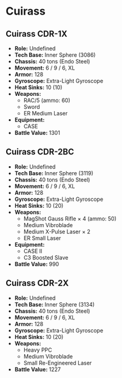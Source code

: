 # Cuirass
## Cuirass CDR-1X
- **Role:** Undefined
- **Tech Base:** Inner Sphere (3086)
- **Chassis:** 40 tons (Endo Steel)
- **Movement:** 6 / 9 / 6, XL
- **Armor:** 128
- **Gyroscope:** Extra-Light Gyroscope
- **Heat Sinks:** 10 (10)
- **Weapons:**
  - RAC/5 (ammo: 60)
  - Sword
  - ER Medium Laser
- **Equipment:**
  - CASE
- **Battle Value:** 1301

## Cuirass CDR-2BC
- **Role:** Undefined
- **Tech Base:** Inner Sphere (3119)
- **Chassis:** 40 tons (Endo Steel)
- **Movement:** 6 / 9 / 6, XL
- **Armor:** 128
- **Gyroscope:** Extra-Light Gyroscope
- **Heat Sinks:** 10 (20)
- **Weapons:**
  - MagShot Gauss Rifle × 4 (ammo: 50)
  - Medium Vibroblade
  - Medium X-Pulse Laser × 2
  - ER Small Laser
- **Equipment:**
  - CASE II
  - C3 Boosted Slave
- **Battle Value:** 990

## Cuirass CDR-2X
- **Role:** Undefined
- **Tech Base:** Inner Sphere (3134)
- **Chassis:** 40 tons (Endo Steel)
- **Movement:** 6 / 9 / 6, XL
- **Armor:** 128
- **Gyroscope:** Extra-Light Gyroscope
- **Heat Sinks:** 10 (20)
- **Weapons:**
  - Heavy PPC
  - Medium Vibroblade
  - Small Re-Engineered Laser
- **Battle Value:** 1227

